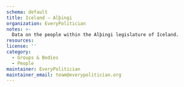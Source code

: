 ```yaml
---
schema: default
title: Iceland — Alþingi
organization: EveryPolitician
notes: >-
  Data on the people within the Alþingi legislature of Iceland.
resources:
license: ''
category:
  - Groups & Bodies
  - People
maintainer: EveryPolitician
maintainer_email: team@everypolitician.org
---
```

